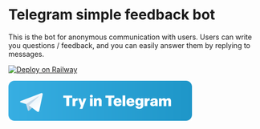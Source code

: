 # Telegram simple feedback bot

This is the bot for anonymous communication with users. Users can write you questions / feedback, and you can easily answer them by replying to messages.

[![Deploy on Railway](https://railway.app/button.svg)](https://railway.app/new/template/UwAyn7?referralCode=RmyABJ)

[![Telegram Bot](https://raw.githubusercontent.com/matt-novoselov/SystemFiles/main/telegram_button.svg)](https://t.me/NoveSupportBot)
